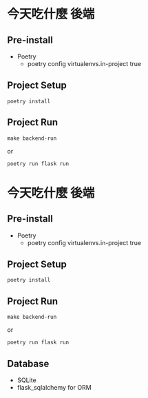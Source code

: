 # 今天吃什麼 後端


## Pre-install
- Poetry
    - poetry config virtualenvs.in-project true

## Project Setup
```
poetry install
```

## Project Run
```
make backend-run
```
or 
```
poetry run flask run
```
# 今天吃什麼 後端


## Pre-install
- Poetry
    - poetry config virtualenvs.in-project true

## Project Setup
```
poetry install
```

## Project Run
```
make backend-run
```
or 
```
poetry run flask run
```

## Database
- SQLite 
- flask_sqlalchemy for ORM
